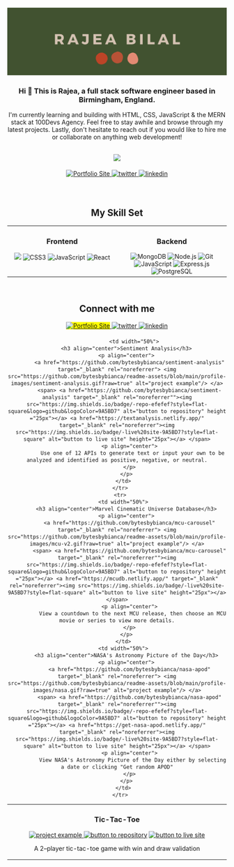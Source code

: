 
[![MasterHead](https://github.com/rajea-bilal/rajea-bilal/blob/main/Class%20of%202021%20BS%20Business%20Administration.png)](http://rajea-bilal.netlify.app)
<!-- <h1 align="center">👋 This is Rajea - full stack software engineer</h1> -->
<h3 align="center">Hi 👋 This is Rajea, a full stack software engineer based in Birmingham, England.</h3>

<p align="center">I'm currently learning and building with HTML, CSS, JavaScript & the MERN stack at 100Devs Agency. Feel free to stay awhile and browse through my latest projects. Lastly, don't hesitate to reach out if you would like to hire me or collaborate on anything web development!</p>


<br>

<!-- Custom streak -->

<div align="center">
  <img src="http://github-readme-streak-stats.herokuapp.com?user=rajea-bilal&date_format=M%20j%5B%2C%20Y%5D&background=415230&fire=B85236&ring=B85236&currStreakLabel=D4C2B2&dates=D4C2B2&sideNums=D4C2B2&sideLabels=D4C2B2&stroke=D4C2B2&currStreakNum=D4C2B2">
</div>


<br>

<!-- Buttons Top -->

<div align="center"> 
<a href="https://rajea-bilal.netlify.app/">
<img src="https://img.shields.io/badge/-Portfolio-aa593e?style=for-the-badge&?logoWidth=50" alt="Portfolio Site" style="margin-bottom: 5px;" />
</a>
<a href="https://twitter.com/rajea-bilal">
<img src="https://img.shields.io/badge/-Twitter-aa593e?style=for-the-badge&?logoWidth=50" alt="twitter" style="margin-bottom: 5px;" />
</a>
<a href="https://linkedin.com/in/jacobasper191">
<img src="https://img.shields.io/badge/-Linkedin-aa593e?style=for-the-badge&?logoWidth=50" alt="linkedin" style="margin-bottom: 5px;" />
</a>  
</div>

<br>
<br>
  
<div align="center">
  
<h2>My Skill Set</h2>

<table><tr><td valign="top" width="40%">

  <h3 align="center">Frontend</h3>

<div align="center">  
<img src="https://img.shields.io/badge/html5-%23E34F26.svg?style=for-the-badge&logo=html5&logoColor=white" height="30" />  
<img src="https://img.shields.io/badge/css3-%231572B6.svg?style=for-the-badge&logo=css3&logoColor=white" alt="CSS3" height="30" />  
<img src="https://img.shields.io/badge/javascript-%23323330.svg?style=for-the-badge&logo=javascript&logoColor=%23F7DF1E)" alt="JavaScript" height="30" />  
<img src="https://img.shields.io/badge/react-%2320232a.svg?style=for-the-badge&logo=react&logoColor=%2361DAFB)" alt="React" height="30" />   
</div>

</td><td valign="top" width="40%">

  <h3 align="center">Backend</h3>

<div align="center">  
<img src="https://img.shields.io/badge/MongoDB-%234ea94b.svg?style=for-the-badge&logo=mongodb&logoColor=white)" alt="MongoDB" height="30" />  
<img src="https://img.shields.io/badge/node.js-6DA55F?style=for-the-badge&logo=node.js&logoColor=white)" alt="Node.js" height="30" />  
<img src="https://img.shields.io/badge/git-%23F05033.svg?style=for-the-badge&logo=git&logoColor=white)" alt="Git" height="30" />  
<img src="https://img.shields.io/badge/javascript-%23323330.svg?style=for-the-badge&logo=javascript&logoColor=%23F7DF1E)" alt="JavaScript" height="30" />  
<img src="https://img.shields.io/badge/express.js-%23404d59.svg?style=for-the-badge&logo=express&logoColor=%2361DAFB)" alt="Express.js" height="30" />
<img src="https://img.shields.io/badge/postgres-%23316192.svg?style=for-the-badge&logo=postgresql&logoColor=white" alt="PostgreSQL" height="30" />  
</div>

</td></tr></table>


</div>




<!-- <p><img align="left" src="https://github-readme-stats.vercel.app/api/top-langs?username=rajea-bilal&show_icons=true&locale=en&layout=compact" alt="rajea-bilal" /></p> -->
<!-- 
<p>&nbsp;<img align="center" src="https://github-readme-stats.vercel.app/api?username=rajea-bilal&show_icons=true&locale=en" alt="rajea-bilal" /></p> -->

<br>

<div align="center">

## Connect with me

<a href="https://rajea-bilal.netlify.app/">
<img src="https://img.shields.io/badge/-Portfolio-aa593e?style=for-the-badge&?logoWidth=50" alt="Portfolio Site" style="background:yellow;" />
</a>
<a href="https://twitter.com/rajeabilal">
<img src="https://img.shields.io/badge/-Twitter-aa593e?style=for-the-badge&?logoWidth=50" alt="twitter" style="margin-bottom: 5px;" />
</a>
<a href="https://www.linkedin.com/in/rajea-bilal-7a3612230/">
<img src="https://img.shields.io/badge/-Twitter-aa593e?style=for-the-badge&?logoWidth=50" alt="linkedin" style="margin-bottom: 5px;" />
</a>  

</div>

<!-- PROJECTS -->

<div align="center">
  <table>
      <tr>
        <td width="50%">
          <h3 align="center">Tic-Tac-Toe</h3>
          <p align="center">
            <a href="https://github.com/rajea-bilal/tic-tac-toe" target="_blank" rel="noreferrer"> <img src="https://media.giphy.com/media/tTJBvWo2I89A2ZN1qv/giphy.gif?raw=true" alt="project example"/> </a>
            <span> <a href="https://github.com/rajea-bilal/tic-tac-toe" target="_blank" rel="noreferrer""><img src="https://img.shields.io/badge/-repo-efefef?style=flat-square&logo=github&logoColor=9A5BD7" alt="button to repository" height ="25px"></a> <a href="https://ticcy-tac-toe.netlify.app/" target="_blank" rel="noreferrer"><img src="https://img.shields.io/badge/-live%20site-9A5BD7?style=flat-square" alt="button to live site" height="25px"></a> </span>
            <p align="center">
              A 2–player tic-tac-toe game with win and draw validation
            </p>
          </p>
        </td>
              
        
               <td width="50%">
          <h3 align="center">Sentiment Analysis</h3>
          <p align="center">
            <a href="https://github.com/bytesbybianca/sentiment-analysis" target="_blank" rel="noreferrer"> <img src="https://github.com/bytesbybianca/readme-assets/blob/main/profile-images/sentiment-analysis.gif?raw=true" alt="project example"/> </a>
            <span> <a href="https://github.com/bytesbybianca/sentiment-analysis" target="_blank" rel="noreferrer""><img src="https://img.shields.io/badge/-repo-efefef?style=flat-square&logo=github&logoColor=9A5BD7" alt="button to repository" height ="25px"></a> <a href="https://textanalysis.netlify.app/" target="_blank" rel="noreferrer"><img src="https://img.shields.io/badge/-live%20site-9A5BD7?style=flat-square" alt="button to live site" height="25px"></a> </span>
            <p align="center">
              Use one of 12 APIs to generate text or input your own to be analyzed and identified as positive, negative, or neutral.
            </p>
          </p>
        </td>
      </tr>
      <tr>
        <td width="50%">
          <h3 align="center">Marvel Cinematic Universe Database</h3>
          <p align="center">
            <a href="https://github.com/bytesbybianca/mcu-carousel" target="_blank" rel="noreferrer"> <img src="https://github.com/bytesbybianca/readme-assets/blob/main/profile-images/mcu-v2.gif?raw=true" alt="project example"/> </a>
            <span> <a href="https://github.com/bytesbybianca/mcu-carousel" target="_blank" rel="noreferrer""><img src="https://img.shields.io/badge/-repo-efefef?style=flat-square&logo=github&logoColor=9A5BD7" alt="button to repository" height ="25px"></a> <a href="https://mcudb.netlify.app/" target="_blank" rel="noreferrer"><img src="https://img.shields.io/badge/-live%20site-9A5BD7?style=flat-square" alt="button to live site" height="25px"></a></span>
            <p align="center">
              View a countdown to the next MCU release, then choose an MCU movie or series to view more details.
            </p>
          </p>
        </td>
        <td width="50%">
          <h3 align="center">NASA's Astronomy Picture of the Day</h3>
          <p align="center">
            <a href="https://github.com/bytesbybianca/nasa-apod" target="_blank" rel="noreferrer"> <img src="https://github.com/bytesbybianca/readme-assets/blob/main/profile-images/nasa.gif?raw=true" alt="project example"/> </a>
            <span> <a href="https://github.com/bytesbybianca/nasa-apod" target="_blank" rel="noreferrer""><img src="https://img.shields.io/badge/-repo-efefef?style=flat-square&logo=github&logoColor=9A5BD7" alt="button to repository" height ="25px"></a> <a href="https://get-nasa-apod.netlify.app/" target="_blank" rel="noreferrer"><img src="https://img.shields.io/badge/-live%20site-9A5BD7?style=flat-square" alt="button to live site" height="25px"></a> </span>
            <p align="center">
              View NASA's Astronomy Picture of the Day either by selecting a date or clicking "Get random APOD"
            </p>
          </p>
        </td>
      </tr>
  </table>
</div>
